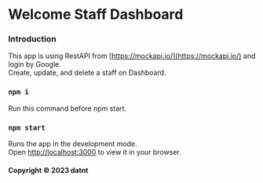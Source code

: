 # Welcome Staff Dashboard

### Introduction
This app is using RestAPI from [https://mockapi.io/](https://mockapi.io/) and login by Google.\
Create, update, and delete a staff on Dashboard.

### `npm i`
Run this command before npm start.

### `npm start`

Runs the app in the development mode.\
Open [http://localhost:3000](http://localhost:3000) to view it in your browser.

#### Copyright &#169; 2023 datnt
